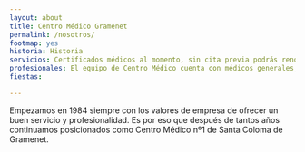 ```yaml
---
layout: about
title: Centro Médico Gramenet
permalink: /nosotros/
footmap: yes
historia: Historia
servicios: Certificados médicos al momento, sin cita previa podrás renovarte el carnet de conducir, tener la revisión médica para la obtención del carnet i otros certificados médicos como permiso de armas, perros peligrosos, náuticos, ciclismo, certificados oficiales…
profesionales: El equipo de Centro Médico cuenta con médicos generales, psicólogos, oftalmólogos y auxiliares que trabajan diariamente para satisfacer a nuestros clientes. Agradecemos su fidelidad al centro y haremos lo posible para que tengan una muy buena atención.
fiestas: 

---
```


Empezamos en 1984 siempre con los valores de empresa de ofrecer un buen servicio y profesionalidad. Es por eso que después de tantos años continuamos posicionados como Centro Médico nº1 de Santa Coloma de Gramenet.